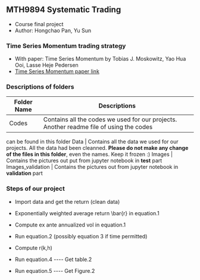 ## MTH9894 Systematic Trading

* Course final project
* Author: Hongchao Pan, Yu Sun

### Time Series Momentum trading strategy

* With paper: Time Series Momentum by Tobias J. Moskowitz, Yao Hua Ooi, Lasse Heje Pedersen
* [Time Series Momentum paper link](http://docs.lhpedersen.com/TimeSeriesMomentum.pdf)


### Descriptions of folders
Folder Name | Descriptions
----    |   ----
Codes   |   Contains all the codes we used for our projects. Another readme file of using the codes 
can be found in this folder
Data    | Contains all the data we used for our projects. All the data had been cleanned. **Please do not make
any change of the files in this folder**, even the names. Keep it frozen :)
Images  | Contains the pictures out put from jupyter notebook in **test** part
Images_validation | Contains the pictures out from jupyter notebook in **validation** part


### Steps of our project

* Import data and get the return (clean data)

* Exponentially weighted average return \bar{r} in equation.1 

* Compute ex ante annualized vol in equation.1

* Run equation.2 (possibly equation 3 if time permitted) 

* Compute r(k,h)

* Run equation.4 ---- Get table.2

* Run equation.5 ---- Get Figure.2
